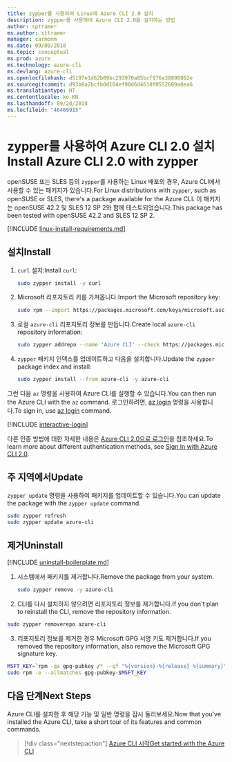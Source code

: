 ```yaml
---
title: zypper를 사용하여 Linux에 Azure CLI 2.0 설치
description: zypper를 사용하여 Azure CLI 2.0을 설치하는 방법
author: sptramer
ms.author: sttramer
manager: carmonm
ms.date: 09/09/2018
ms.topic: conceptual
ms.prod: azure
ms.technology: azure-cli
ms.devlang: azure-cli
ms.openlocfilehash: d5197e1d62b89bc293970a85bcf976a38898862e
ms.sourcegitcommit: d93b0a2bcfb0d164ef90d6d4618f0552609a8ea6
ms.translationtype: HT
ms.contentlocale: ko-KR
ms.lasthandoff: 09/20/2018
ms.locfileid: "46469915"
---
```

# <a name="install-azure-cli-20-with-zypper"></a><span data-ttu-id="a5b8b-103">zypper를 사용하여 Azure CLI 2.0 설치</span><span class="sxs-lookup"><span data-stu-id="a5b8b-103">Install Azure CLI 2.0 with zypper</span></span>

<span data-ttu-id="a5b8b-104">openSUSE 또는 SLES 등의 `zypper`를 사용하는 Linux 배포의 경우, Azure CLI에서 사용할 수 있는 패키지가 있습니다.</span><span class="sxs-lookup"><span data-stu-id="a5b8b-104">For Linux distributions with `zypper`, such as openSUSE or SLES, there's a package available for the Azure CLI.</span></span> <span data-ttu-id="a5b8b-105">이 패키지는 openSUSE 42.2 및 SLES 12 SP 2와 함께 테스트되었습니다.</span><span class="sxs-lookup"><span data-stu-id="a5b8b-105">This package has been tested with openSUSE 42.2 and SLES 12 SP 2.</span></span>

[!INCLUDE [linux-install-requirements.md](includes/linux-install-requirements.md)]

## <a name="install"></a><span data-ttu-id="a5b8b-106">설치</span><span class="sxs-lookup"><span data-stu-id="a5b8b-106">Install</span></span>

1. <span data-ttu-id="a5b8b-107">`curl` 설치:</span><span class="sxs-lookup"><span data-stu-id="a5b8b-107">Install `curl`:</span></span>

   ```bash
   sudo zypper install -y curl
   ```

2. <span data-ttu-id="a5b8b-108">Microsoft 리포지토리 키를 가져옵니다.</span><span class="sxs-lookup"><span data-stu-id="a5b8b-108">Import the Microsoft repository key:</span></span>

   ```bash
   sudo rpm --import https://packages.microsoft.com/keys/microsoft.asc
   ```

3. <span data-ttu-id="a5b8b-109">로컬 `azure-cli` 리포지토리 정보를 만듭니다.</span><span class="sxs-lookup"><span data-stu-id="a5b8b-109">Create local `azure-cli` repository information:</span></span>

   ```bash
   sudo zypper addrepo --name 'Azure CLI' --check https://packages.microsoft.com/yumrepos/azure-cli azure-cli
   ```

4. <span data-ttu-id="a5b8b-110">`zypper` 패키지 인덱스를 업데이트하고 다음을 설치합니다.</span><span class="sxs-lookup"><span data-stu-id="a5b8b-110">Update the `zypper` package index and install:</span></span>

   ```bash
   sudo zypper install --from azure-cli -y azure-cli
   ```

<span data-ttu-id="a5b8b-111">그런 다음 `az` 명령을 사용하여 Azure CLI를 실행할 수 있습니다.</span><span class="sxs-lookup"><span data-stu-id="a5b8b-111">You can then run the Azure CLI with the `az` command.</span></span> <span data-ttu-id="a5b8b-112">로그인하려면, [az login](/cli/azure/reference-index#az-login) 명령을 사용합니다.</span><span class="sxs-lookup"><span data-stu-id="a5b8b-112">To sign in, use [az login](/cli/azure/reference-index#az-login) command.</span></span>

[!INCLUDE [interactive-login](includes/interactive-login.md)]

<span data-ttu-id="a5b8b-113">다른 인증 방법에 대한 자세한 내용은 [Azure CLI 2.0으로 로그인](authenticate-azure-cli.md)을 참조하세요.</span><span class="sxs-lookup"><span data-stu-id="a5b8b-113">To learn more about different authentication methods, see [Sign in with Azure CLI 2.0](authenticate-azure-cli.md).</span></span>

## <a name="update"></a><span data-ttu-id="a5b8b-114">주 지역에서</span><span class="sxs-lookup"><span data-stu-id="a5b8b-114">Update</span></span>

<span data-ttu-id="a5b8b-115">`zypper update` 명령을 사용하여 패키지를 업데이트할 수 있습니다.</span><span class="sxs-lookup"><span data-stu-id="a5b8b-115">You can update the package with the `zypper update` command.</span></span>

```bash
sudo zypper refresh
sudo zypper update azure-cli
```

## <a name="uninstall"></a><span data-ttu-id="a5b8b-116">제거</span><span class="sxs-lookup"><span data-stu-id="a5b8b-116">Uninstall</span></span>

[!INCLUDE [uninstall-boilerplate.md](includes/uninstall-boilerplate.md)]

1. <span data-ttu-id="a5b8b-117">시스템에서 패키지를 제거합니다.</span><span class="sxs-lookup"><span data-stu-id="a5b8b-117">Remove the package from your system.</span></span>

    ```bash
    sudo zypper remove -y azure-cli
    ```

2. <span data-ttu-id="a5b8b-118">CLI를 다시 설치하지 않으려면 리포지토리 정보를 제거합니다.</span><span class="sxs-lookup"><span data-stu-id="a5b8b-118">If you don't plan to reinstall the CLI, remove the repository information.</span></span>

  ```bash
  sudo zypper removerepo azure-cli
  ```

3. <span data-ttu-id="a5b8b-119">리포지토리 정보를 제거한 경우 Microsoft GPG 서명 키도 제거합니다.</span><span class="sxs-lookup"><span data-stu-id="a5b8b-119">If you removed the repository information, also remove the Microsoft GPG signature key.</span></span>

  ```bash
  MSFT_KEY=`rpm -qa gpg-pubkey /* --qf "%{version}-%{release} %{summary}\n" | grep Microsoft | awk '{print $1}'`
  sudo rpm -e --allmatches gpg-pubkey-$MSFT_KEY
  ```

## <a name="next-steps"></a><span data-ttu-id="a5b8b-120">다음 단계</span><span class="sxs-lookup"><span data-stu-id="a5b8b-120">Next Steps</span></span>

<span data-ttu-id="a5b8b-121">Azure CLI를 설치한 후 해당 기능 및 일반 명령을 잠시 둘러보세요.</span><span class="sxs-lookup"><span data-stu-id="a5b8b-121">Now that you've installed the Azure CLI, take a short tour of its features and common commands.</span></span>

> [!div class="nextstepaction"]
> [<span data-ttu-id="a5b8b-122">Azure CLI 시작</span><span class="sxs-lookup"><span data-stu-id="a5b8b-122">Get started with the Azure CLI</span></span>](get-started-with-azure-cli.md)
